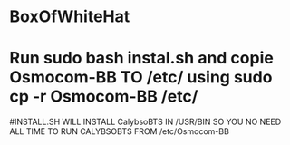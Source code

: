 


# BoxOfWhiteHat 

# Run sudo bash instal.sh and copie Osmocom-BB TO /etc/  using sudo cp -r Osmocom-BB   /etc/




#INSTALL.SH WILL INSTALL CalybsoBTS IN /USR/BIN  SO YOU NO NEED ALL TIME TO RUN CALYBSOBTS FROM /etc/Osmocom-BB 
